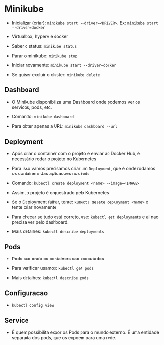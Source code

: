 # Minikube

- Inicializar (criar): `minikube start --driver=<DRIVER>`. Ex: `minikube start --driver=docker`

- Virtualbox, hyperv e docker

- Saber o status: `minikube status`

- Parar o minikube: `minikube stop`

- Iniciar novamente: `minikube start --driver=docker`

- Se quiser excluir o cluster: `minikube delete`

## Dashboard

- O Minikube disponibiliza uma Dashboard onde podemos ver os servicos, pods, etc.

- Comando: `minikube dashboard`

- Para obter apenas a URL: `minikube dashboard --url`

## Deployment

- Após criar o container com o projeto e enviar ao Docker Hub, é necessário rodar o projeto no Kubernetes

- Para isso vamos precisamos criar um `Deployment`, que é onde rodamos os containers das aplicacoes nos `Pods`

- Comando: `kubectl create deployment <name> --image=<IMAGE>`

- Assim, o projeto é orquestrado pelo Kubernetes

- Se o Deployment falhar, tente: `kubectl delete deployment <name>` e tente criar novamente

- Para checar se tudo está correto, use: `kubectl get deployments` e ai nao precisa ver pelo dashboard.

- Mais detalhes: `kubectl describe deployments`

## Pods

- Pods sao onde os containers sao executados

- Para verificar usamos: `kubectl get pods`

- Mais detalhes: `kubectl describe pods`

## Configuracao

- `kubectl config view`

## Service

- É quem possibilita expor os Pods para o mundo externo. É uma entidade separada dos pods, que os expoem para uma rede.
